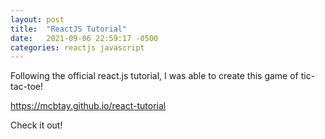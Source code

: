 ```yaml
---
layout: post
title:  "ReactJS Tutorial"
date:   2021-09-06 22:59:17 -0500
categories: reactjs javascript
---
```


Following the official react.js tutorial, I was able to create this game of tic-tac-toe!

https://mcbtay.github.io/react-tutorial

Check it out!
